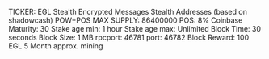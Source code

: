 


TICKER: EGL
Stealth Encrypted Messages
Stealth Addresses (based on shadowcash)
POW+POS
MAX SUPPLY: 86400000
POS: 8%
Coinbase Maturity: 30
Stake age min: 1 hour
Stake age max: Unlimited
Block Time: 30 seconds
Block Size: 1 MB
rpcport: 46781
port: 46782
Block Reward: 100 EGL
5 Month approx. mining























